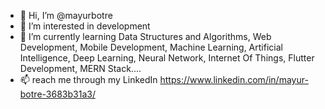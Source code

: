 - 👋 Hi, I’m @mayurbotre
- 👀 I’m interested in development
- 🌱 I’m currently learning 
            Data Structures and Algorithms, 
            Web Development, Mobile Development, 
            Machine Learning, 
            Artificial Intelligence, 
            Deep Learning, 
            Neural Network, 
            Internet Of Things, 
            Flutter Development, 
            MERN Stack....
- 📫 reach me through my LinkedIn 
      https://www.linkedin.com/in/mayur-botre-3683b31a3/
